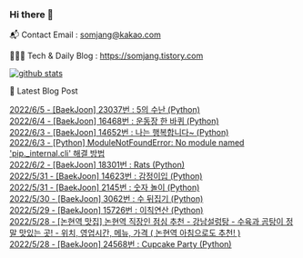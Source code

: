 ### Hi there 👋

📬  Contact Email : somjang@kakao.com

👨🏻‍💻  Tech & Daily Blog : https://somjang.tistory.com

[![github stats](https://github-readme-stats.vercel.app/api?username=SOMJANG&show_icons=true&hide_border=False)](https://somjang.tistory.com)

🤩 Latest Blog Post

[2022/6/5 - [BaekJoon] 23037번 : 5의 수난 (Python)](https://somjang.tistory.com/entry/BaekJoon-23037%EB%B2%88-5%EC%9D%98-%EC%88%98%EB%82%9C-Python) <br>
[2022/6/4 - [BaekJoon] 16468번 : 운동장 한 바퀴 (Python)](https://somjang.tistory.com/entry/BaekJoon-16468%EB%B2%88-%EC%9A%B4%EB%8F%99%EC%9E%A5-%ED%95%9C-%EB%B0%94%ED%80%B4-Python) <br>
[2022/6/3 - [BaekJoon] 14652번 : 나는 행복합니다~ (Python)](https://somjang.tistory.com/entry/BaekJoon-14652%EB%B2%88-%EB%82%98%EB%8A%94-%ED%96%89%EB%B3%B5%ED%95%A9%EB%8B%88%EB%8B%A4-Python) <br>
[2022/6/3 - [Python] ModuleNotFoundError: No module named 'pip._internal.cli' 해결 방법](https://somjang.tistory.com/entry/Python-ModuleNotFoundError-No-module-named-pipinternalcli-%ED%95%B4%EA%B2%B0-%EB%B0%A9%EB%B2%95) <br>
[2022/6/2 - [BaekJoon] 18301번 : Rats (Python)](https://somjang.tistory.com/entry/BaekJoon-18301%EB%B2%88-Rats-Python) <br>
[2022/5/31 - [BaekJoon] 14623번 : 감정이입 (Python)](https://somjang.tistory.com/entry/BaekJoon-14623%EB%B2%88-%EA%B0%90%EC%A0%95%EC%9D%B4%EC%9E%85-Python) <br>
[2022/5/31 - [BaekJoon] 2145번 : 숫자 놀이 (Python)](https://somjang.tistory.com/entry/BaekJoon-2145%EB%B2%88-%EC%88%AB%EC%9E%90-%EB%86%80%EC%9D%B4-Python) <br>
[2022/5/30 - [BaekJoon] 3062번 : 수 뒤집기 (Python)](https://somjang.tistory.com/entry/BaekJoon-3062%EB%B2%88-%EC%88%98-%EB%92%A4%EC%A7%91%EA%B8%B0-Python) <br>
[2022/5/29 - [BaekJoon] 15726번 : 이칙연산 (Python)](https://somjang.tistory.com/entry/BaekJoon-15726%EB%B2%88-%EC%9D%B4%EC%B9%99%EC%97%B0%EC%82%B0-Python) <br>
[2022/5/28 - [논현역 맛집] 논현역 직장인 점심 추천 - 강남설렁탕 - 수육과 곰탕이 정말 맛있는 곳! - 위치, 영업시간, 메뉴, 가격 ( 논현역 아침으로도 추천! )](https://somjang.tistory.com/entry/%EB%85%BC%ED%98%84%EC%97%AD-%EB%A7%9B%EC%A7%91-%EB%85%BC%ED%98%84%EC%97%AD-%EC%A7%81%EC%9E%A5%EC%9D%B8-%EC%A0%90%EC%8B%AC-%EC%B6%94%EC%B2%9C-%EA%B0%95%EB%82%A8%EC%84%A4%EB%A0%81%ED%83%95-%EC%88%98%EC%9C%A1%EA%B3%BC-%EA%B3%B0%ED%83%95%EC%9D%B4-%EC%A0%95%EB%A7%90-%EB%A7%9B%EC%9E%88%EB%8A%94-%EA%B3%B3-%EC%9C%84%EC%B9%98-%EC%98%81%EC%97%85%EC%8B%9C%EA%B0%84-%EB%A9%94%EB%89%B4-%EA%B0%80%EA%B2%A9-%EB%85%BC%ED%98%84%EC%97%AD-%EC%95%84%EC%B9%A8%EC%9C%BC%EB%A1%9C%EB%8F%84-%EC%B6%94%EC%B2%9C) <br>
[2022/5/28 - [BaekJoon] 24568번 : Cupcake Party (Python)](https://somjang.tistory.com/entry/BaekJoon-24568%EB%B2%88-Cupcake-Party-Python) <br>
